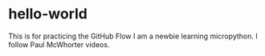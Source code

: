 # hello-world
This is for practicing the GitHub Flow
I am a newbie learning micropython. I follow Paul McWhorter videos.
